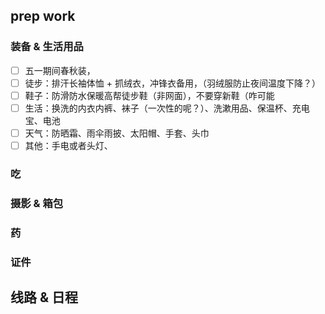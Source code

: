 
##  prep work

###  装备 & 生活用品
- [ ] 五一期间春秋装，
- [ ] 徒步：排汗长袖体恤 + 抓绒衣，冲锋衣备用，（羽绒服防止夜间温度下降？）
- [ ] 鞋子：防滑防水保暖高帮徒步鞋（非网面），不要穿新鞋（咋可能
- [ ] 生活：换洗的内衣内裤、袜子（一次性的呢？）、洗漱用品、保温杯、充电宝、电池
- [ ] 天气：防晒霜、雨伞雨披、太阳帽、手套、头巾
- [ ] 其他：手电或者头灯、

### 吃

### 摄影 & 箱包


### 药


### 证件

## 线路 & 日程
